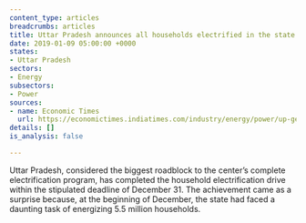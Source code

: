 ```yaml
---
content_type: articles
breadcrumbs: articles
title: Uttar Pradesh announces all households electrified in the state
date: 2019-01-09 05:00:00 +0000
states:
- Uttar Pradesh
sectors:
- Energy
subsectors:
- Power
sources:
- name: Economic Times
  url: https://economictimes.indiatimes.com/industry/energy/power/up-gets-rs-1500-crore-grant-for-meeting-deadline-on-100-electrification/articleshow/67343106.cms
details: []
is_analysis: false

---
```

Uttar Pradesh, considered the biggest roadblock to the center’s complete electrification program, has completed the household electrification drive within the stipulated deadline of December 31. The achievement came as a surprise because, at the beginning of December, the state had faced a daunting task of energizing 5.5 million households.